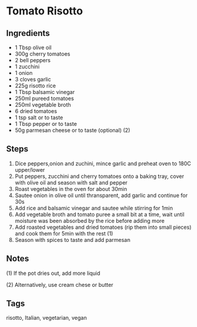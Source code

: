 # Tomato Risotto

## Ingredients

* 1 Tbsp olive oil
* 300g cherry tomatoes
* 2 bell peppers
* 1 zucchini
* 1 onion
* 3 cloves garlic
* 225g risotto rice
* 1 Tbsp balsamic vinegar
* 250ml pureed tomatoes 
* 250ml vegetable broth
* 6 dried tomatoes
* 1 tsp salt or to taste
* 1 Tbsp pepper or to taste
* 50g parmesan cheese or to taste (optional) (2)

## Steps

1. Dice peppers,onion and zuchini, mince garlic and preheat oven to 180C upper/lower
2. Put peppers, zucchini and cherry tomatoes onto a baking tray, cover with olive oil and season with salt and pepper
3. Roast vegetables in the oven for about 30min
4. Sautee onion in olive oil until thransparent, add garlic and continue for 30s
5. Add rice and balsamic vinegar and sautee while stirring for 1min
6. Add vegetable broth and tomato puree a small bit at a time, wait until moisture was been absorbed by the rice before adding more
7. Add roasted vegetables and dried tomatoes (rip them into small pieces) and cook them for 5min with the rest (1)
8. Season with spices to taste and add parmesan

## Notes

(1) If the pot dries out, add more liquid

(2) Alternatively, use cream chese or butter

## Tags
risotto, Italian, vegetarian, vegan
